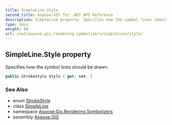 ```yaml
---
title: SimpleLine.Style
second_title: Aspose.GIS for .NET API Reference
description: SimpleLine property. Specifies how the symbol lines should be drawn
type: docs
weight: 90
url: /net/aspose.gis.rendering.symbolizers/simpleline/style/
---
```

## SimpleLine.Style property

Specifies how the symbol lines should be drawn.

```csharp
public StrokeStyle Style { get; set; }
```

### See Also

* enum [StrokeStyle](../../../aspose.gis.rendering/strokestyle/)
* class [SimpleLine](../)
* namespace [Aspose.Gis.Rendering.Symbolizers](../../simpleline/)
* assembly [Aspose.GIS](../../../)


